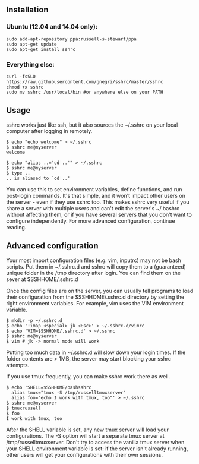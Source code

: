 <h2>Installation</h2>

### Ubuntu (12.04 and 14.04 only):
```
sudo add-apt-repository ppa:russell-s-stewart/ppa
sudo apt-get update
sudo apt-get install sshrc
```

### Everything else:
```
curl -fsSLO https://raw.githubusercontent.com/gnegri/sshrc/master/sshrc
chmod +x sshrc
sudo mv sshrc /usr/local/bin #or anywhere else on your PATH
```

<h2>Usage</h2>

sshrc works just like ssh, but it also sources the ~/.sshrc on your local computer after logging in remotely.

    $ echo "echo welcome" > ~/.sshrc
    $ sshrc me@myserver
    welcome

    $ echo "alias ..='cd ..'" > ~/.sshrc
    $ sshrc me@myserver
    $ type ..
    .. is aliased to `cd ..'

You can use this to set environment variables, define functions, and run post-login commands. It's that simple, and it won't impact other users on the server - even if they use sshrc too. This makes sshrc very useful if you share a server with multiple users and can't edit the server's ~/.bashrc without affecting them, or if you have several servers that you don't want to configure independently. For more advanced configuration, continue reading.

<h2>Advanced configuration</h2>

Your most import configuration files (e.g. vim, inputrc) may not be bash scripts. Put them in ~/.sshrc.d and sshrc will copy them to a (guaranteed) unique folder in the /tmp directory after login. You can find them on the sever at $SSHHOME/.sshrc.d

Once the config files are on the server, you can usually tell programs to load their configuration from the $SSHHOME/.sshrc.d directory by setting the right environment variables. For example, vim uses the VIM environment variable.

    $ mkdir -p ~/.sshrc.d
    $ echo ':imap <special> jk <Esc>' > ~/.sshrc.d/vimrc
    $ echo 'VIM=$SSHHOME/.sshrc.d' > ~/.sshrc
    $ sshrc me@myserver
    $ vim # jk -> normal mode will work
    
Putting too much data in ~/.sshrc.d will slow down your login times. If the folder contents are > 1MB, the server may start blocking your sshrc attempts.

If you use tmux frequently, you can make sshrc work there as well.

    $ echo 'SHELL=$SSHHOME/bashsshrc
      alias tmux="tmux -S /tmp/russelltmuxserver"
      alias foo="echo I work with tmux, too"' > ~/.sshrc
    $ sshrc me@myserver
    $ tmuxrussell
    $ foo
    I work with tmux, too

After the SHELL variable is set, any new tmux server will load your configurations. The -S option will start a separate tmux server at /tmp/russelltmuxserver. Don't try to access the vanilla tmux server when your SHELL environment variable is set: if the server isn't already running, other users will get your configurations with their own sessions.
